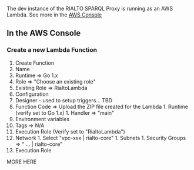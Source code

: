 The dev instance of the RIALTO SPARQL Proxy is running as an AWS Lambda. See more in the [AWS Console](https://console.aws.amazon.com/lambda/home?region=us-east-1#/functions/sparqlProxy?tab=graph)

## In the AWS Console

### Create a new Lambda Function

1. Create Function
  1. Name
  1. Runtime => Go 1.x
  1. Role => "Choose an existing role"
  1. Existing Role => RialtoLambda
1. Configuration
  1. Designer - used to setup triggers... TBD
  1. Function Code => Upload the ZIP file created for the Lambda
    1. Runtime (verify set to Go 1.x)
    1. Handler => "main"
  1. Environment variables
  1. Tags => N/A
  1. Execution Role (Verify set to "RialtoLambda")
  1. Network
    1. Select "vpc-xxx | rialto-core"
    1. Subnets
    1. Security Groups => " ... | rialto-core"
  1. Execution Role 

MORE HERE